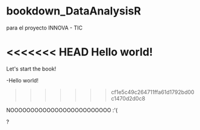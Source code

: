 # bookdown_DataAnalysisR
para el proyecto INNOVA - TIC

<<<<<<< HEAD
Hello world!
=======
Let's start the book!

-Hello world!
>>>>>>> cf1e5c49c264711ffa61d1792bd00c1470d2d0c8

NOOOOOOOOOOOOOOOOOOOOOOOOO :'(

?
